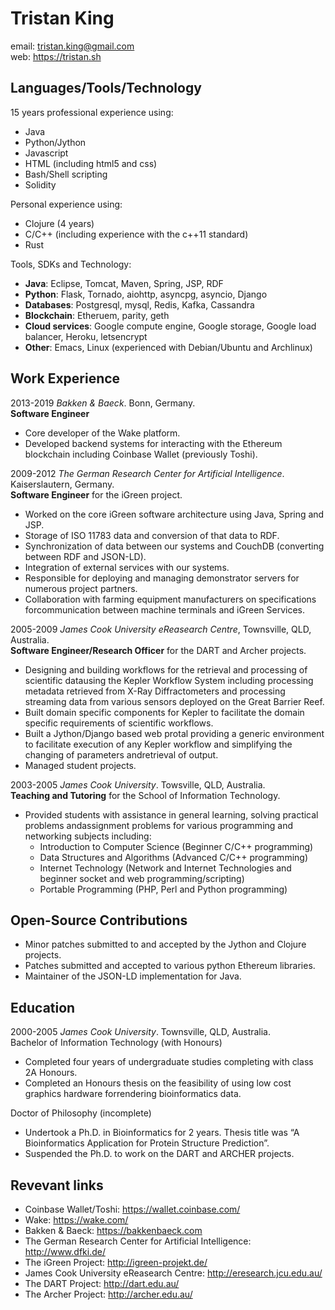 # Tristan King

email: tristan.king@gmail.com<br/>
web: https://tristan.sh

## Languages/Tools/Technology

15 years professional experience using:
- Java
- Python/Jython
- Javascript
- HTML (including html5 and css)
- Bash/Shell scripting
- Solidity

Personal experience using:
- Clojure (4 years)
- C/C++ (including experience with the c++11 standard)
- Rust

Tools, SDKs and Technology:
- **Java**: Eclipse, Tomcat, Maven, Spring, JSP, RDF<br/>
- **Python**: Flask, Tornado, aiohttp, asyncpg, asyncio, Django<br/>
- **Databases**: Postgresql, mysql, Redis, Kafka, Cassandra<br/>
- **Blockchain**: Etheruem, parity, geth<br/>
- **Cloud services**: Google compute engine, Google storage, Google load balancer, Heroku, letsencrypt<br/>
- **Other**: Emacs, Linux (experienced with Debian/Ubuntu and Archlinux)

## Work Experience

2013-2019 _Bakken & Baeck_. Bonn, Germany.<br/>
**Software Engineer**

- Core developer of the Wake platform.
- Developed backend systems for interacting with the Ethereum blockchain including Coinbase Wallet (previously Toshi).

2009-2012 _The German Research Center for Artificial Intelligence_. Kaiserslautern, Germany.<br/>
**Software Engineer** for the iGreen project.

- Worked on the core iGreen software architecture using Java, Spring and JSP.
- Storage of ISO 11783 data and conversion of that data to RDF.
- Synchronization of data between our systems and CouchDB (converting between RDF and JSON-LD).
- Integration of external services with our systems.
- Responsible for deploying and managing demonstrator servers for numerous project partners.
- Collaboration with farming equipment manufacturers on specifications forcommunication between machine terminals and iGreen Services.

2005-2009 _James Cook University eReasearch Centre_, Townsville, QLD, Australia.<br/>
**Software Engineer/Research Officer** for the DART and Archer projects.

- Designing and building workflows for the retrieval and processing of scientific datausing the Kepler Workflow System including processing metadata retrieved from X-Ray Diffractometers and processing streaming data from various sensors deployed on the Great Barrier Reef.
- Built domain specific components for Kepler to facilitate the domain specific requirements of scientific workflows.
- Built a Jython/Django based web protal providing a generic environment to facilitate execution of any Kepler workflow and simplifying the changing of parameters andretrieval of output.
- Managed student projects.

2003-2005 _James Cook University_. Towsville, QLD, Australia.<br/>
**Teaching and Tutoring** for the School of Information Technology.

- Provided students with assistance in general learning, solving practical problems andassignment problems for various programming and networking subjects including:
  - Introduction to Computer Science (Beginner C/C++ programming)
  - Data Structures and Algorithms (Advanced C/C++ programming)
  - Internet Technology (Network and Internet Technologies and beginner socket and web programming/scripting)
  - Portable Programming (PHP, Perl and Python programming)

## Open-Source Contributions

- Minor patches submitted to and accepted by the Jython and Clojure projects.
- Patches submitted and accepted to various python Ethereum libraries.
- Maintainer of the JSON-LD implementation for Java.

## Education

2000-2005 _James Cook University_. Townsville, QLD, Australia.<br/>
Bachelor of Information Technology (with Honours)

- Completed four years of undergraduate studies completing with class 2A Honours.
- Completed an Honours thesis on the feasibility of using low cost graphics hardware forrendering bioinformatics data.

Doctor of Philosophy (incomplete)

- Undertook a Ph.D. in Bioinformatics for 2 years. Thesis title was “A Bioinformatics Application for Protein Structure Prediction”.
- Suspended the Ph.D. to work on the DART and ARCHER projects.

## Revevant links

- Coinbase Wallet/Toshi: https://wallet.coinbase.com/
- Wake: https://wake.com/
- Bakken & Baeck: https://bakkenbaeck.com
- The German Research Center for Artificial Intelligence: http://www.dfki.de/
- The iGreen Project: http://igreen-projekt.de/
- James Cook University eReasearch Centre: http://eresearch.jcu.edu.au/
- The DART Project: http://dart.edu.au/
- The Archer Project: http://archer.edu.au/
